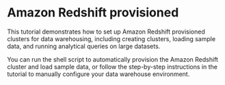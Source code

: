 # Amazon Redshift provisioned

This tutorial demonstrates how to set up Amazon Redshift provisioned clusters for data warehousing, including creating clusters, loading sample data, and running analytical queries on large datasets.

You can run the shell script to automatically provision the Amazon Redshift cluster and load sample data, or follow the step-by-step instructions in the tutorial to manually configure your data warehouse environment.
